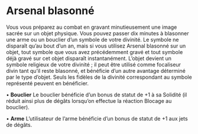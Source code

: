 # Arsenal blasonné

<p>Vous vous préparez au combat en gravant minutieusement une image sacrée sur un objet physique. Vous pouvez passer dix minutes à blasonner une arme ou un bouclier d’un symbole de votre divinité. Le symbole ne disparaît qu’au bout d’un an, mais si vous utilisez Arsenal blasonné sur un objet, tout symbole que vous avez précédemment gravé et tout symbole déjà gravé sur cet objet disparaît instantanément. L’objet devient un symbole religieux de votre divinité ; il peut être utilisé comme focaliseur divin tant qu’il reste blasonné, et bénéficie d’un autre avantage déterminé par le type d’objet. Seuls les fidèles de la divinité correspondant au symbole représenté peuvent en bénéficier.</p>
<p>• <strong>Bouclier</strong> Le bouclier bénéficie d’un bonus de statut de +1 à sa Solidité (il réduit ainsi plus de dégâts lorsqu’on effectue la réaction Blocage au bouclier).</p>
<p>• <strong>Arme</strong>  L’utilisateur de l’arme bénéficie d’un bonus de statut de +1 aux jets de dégâts.</p>